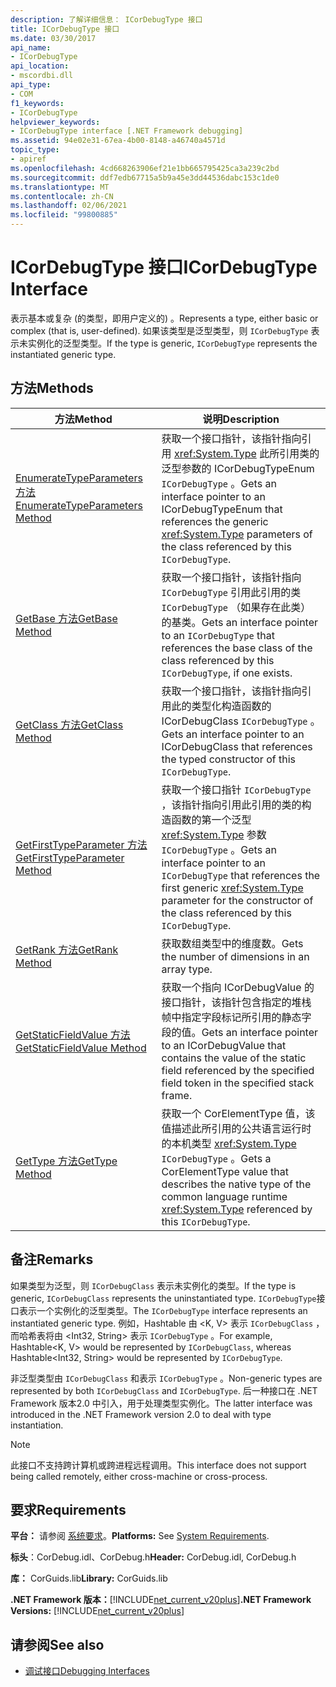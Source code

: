 ```yaml
---
description: 了解详细信息： ICorDebugType 接口
title: ICorDebugType 接口
ms.date: 03/30/2017
api_name:
- ICorDebugType
api_location:
- mscordbi.dll
api_type:
- COM
f1_keywords:
- ICorDebugType
helpviewer_keywords:
- ICorDebugType interface [.NET Framework debugging]
ms.assetid: 94e02e31-67ea-4b00-8148-a46740a4571d
topic_type:
- apiref
ms.openlocfilehash: 4cd668263906ef21e1bb665795425ca3a239c2bd
ms.sourcegitcommit: ddf7edb67715a5b9a45e3dd44536dabc153c1de0
ms.translationtype: MT
ms.contentlocale: zh-CN
ms.lasthandoff: 02/06/2021
ms.locfileid: "99800885"
---
```

# <a name="icordebugtype-interface"></a><span data-ttu-id="100c8-103">ICorDebugType 接口</span><span class="sxs-lookup"><span data-stu-id="100c8-103">ICorDebugType Interface</span></span>

<span data-ttu-id="100c8-104">表示基本或复杂 (的类型，即用户定义的) 。</span><span class="sxs-lookup"><span data-stu-id="100c8-104">Represents a type, either basic or complex (that is, user-defined).</span></span> <span data-ttu-id="100c8-105">如果该类型是泛型类型，则 `ICorDebugType` 表示未实例化的泛型类型。</span><span class="sxs-lookup"><span data-stu-id="100c8-105">If the type is generic, `ICorDebugType` represents the instantiated generic type.</span></span>  
  
## <a name="methods"></a><span data-ttu-id="100c8-106">方法</span><span class="sxs-lookup"><span data-stu-id="100c8-106">Methods</span></span>  
  
|<span data-ttu-id="100c8-107">方法</span><span class="sxs-lookup"><span data-stu-id="100c8-107">Method</span></span>|<span data-ttu-id="100c8-108">说明</span><span class="sxs-lookup"><span data-stu-id="100c8-108">Description</span></span>|  
|------------|-----------------|  
|[<span data-ttu-id="100c8-109">EnumerateTypeParameters 方法</span><span class="sxs-lookup"><span data-stu-id="100c8-109">EnumerateTypeParameters Method</span></span>](icordebugtype-enumeratetypeparameters-method.md)|<span data-ttu-id="100c8-110">获取一个接口指针，该指针指向引用 <xref:System.Type> 此所引用类的泛型参数的 ICorDebugTypeEnum `ICorDebugType` 。</span><span class="sxs-lookup"><span data-stu-id="100c8-110">Gets an interface pointer to an ICorDebugTypeEnum that references the generic <xref:System.Type> parameters of the class referenced by this `ICorDebugType`.</span></span>|  
|[<span data-ttu-id="100c8-111">GetBase 方法</span><span class="sxs-lookup"><span data-stu-id="100c8-111">GetBase Method</span></span>](icordebugtype-getbase-method.md)|<span data-ttu-id="100c8-112">获取一个接口指针，该指针指向 `ICorDebugType` 引用此引用的类 `ICorDebugType` （如果存在此类）的基类。</span><span class="sxs-lookup"><span data-stu-id="100c8-112">Gets an interface pointer to an `ICorDebugType` that references the base class of the class referenced by this `ICorDebugType`, if one exists.</span></span>|  
|[<span data-ttu-id="100c8-113">GetClass 方法</span><span class="sxs-lookup"><span data-stu-id="100c8-113">GetClass Method</span></span>](icordebugtype-getclass-method.md)|<span data-ttu-id="100c8-114">获取一个接口指针，该指针指向引用此的类型化构造函数的 ICorDebugClass `ICorDebugType` 。</span><span class="sxs-lookup"><span data-stu-id="100c8-114">Gets an interface pointer to an ICorDebugClass that references the typed constructor of this `ICorDebugType`.</span></span>|  
|[<span data-ttu-id="100c8-115">GetFirstTypeParameter 方法</span><span class="sxs-lookup"><span data-stu-id="100c8-115">GetFirstTypeParameter Method</span></span>](icordebugtype-getfirsttypeparameter-method.md)|<span data-ttu-id="100c8-116">获取一个接口指针 `ICorDebugType` ，该指针指向引用此引用的类的构造函数的第一个泛型 <xref:System.Type> 参数 `ICorDebugType` 。</span><span class="sxs-lookup"><span data-stu-id="100c8-116">Gets an interface pointer to an `ICorDebugType` that references the first generic <xref:System.Type> parameter for the constructor of the class referenced by this `ICorDebugType`.</span></span>|  
|[<span data-ttu-id="100c8-117">GetRank 方法</span><span class="sxs-lookup"><span data-stu-id="100c8-117">GetRank Method</span></span>](icordebugtype-getrank-method.md)|<span data-ttu-id="100c8-118">获取数组类型中的维度数。</span><span class="sxs-lookup"><span data-stu-id="100c8-118">Gets the number of dimensions in an array type.</span></span>|  
|[<span data-ttu-id="100c8-119">GetStaticFieldValue 方法</span><span class="sxs-lookup"><span data-stu-id="100c8-119">GetStaticFieldValue Method</span></span>](icordebugtype-getstaticfieldvalue-method.md)|<span data-ttu-id="100c8-120">获取一个指向 ICorDebugValue 的接口指针，该指针包含指定的堆栈帧中指定字段标记所引用的静态字段的值。</span><span class="sxs-lookup"><span data-stu-id="100c8-120">Gets an interface pointer to an ICorDebugValue that contains the value of the static field referenced by the specified field token in the specified stack frame.</span></span>|  
|[<span data-ttu-id="100c8-121">GetType 方法</span><span class="sxs-lookup"><span data-stu-id="100c8-121">GetType Method</span></span>](icordebugtype-gettype-method.md)|<span data-ttu-id="100c8-122">获取一个 CorElementType 值，该值描述此所引用的公共语言运行时的本机类型 <xref:System.Type> `ICorDebugType` 。</span><span class="sxs-lookup"><span data-stu-id="100c8-122">Gets a CorElementType value that describes the native type of the common language runtime <xref:System.Type> referenced by this `ICorDebugType`.</span></span>|  
  
## <a name="remarks"></a><span data-ttu-id="100c8-123">备注</span><span class="sxs-lookup"><span data-stu-id="100c8-123">Remarks</span></span>  

 <span data-ttu-id="100c8-124">如果类型为泛型，则 `ICorDebugClass` 表示未实例化的类型。</span><span class="sxs-lookup"><span data-stu-id="100c8-124">If the type is generic, `ICorDebugClass` represents the uninstantiated type.</span></span> <span data-ttu-id="100c8-125">`ICorDebugType`接口表示一个实例化的泛型类型。</span><span class="sxs-lookup"><span data-stu-id="100c8-125">The `ICorDebugType` interface represents an instantiated generic type.</span></span> <span data-ttu-id="100c8-126">例如，Hashtable 由 \<K, V> 表示 `ICorDebugClass` ，而哈希表将由 \<Int32, String> 表示 `ICorDebugType` 。</span><span class="sxs-lookup"><span data-stu-id="100c8-126">For example, Hashtable\<K, V> would be represented by `ICorDebugClass`, whereas Hashtable\<Int32, String> would be represented by `ICorDebugType`.</span></span>  
  
 <span data-ttu-id="100c8-127">非泛型类型由 `ICorDebugClass` 和表示 `ICorDebugType` 。</span><span class="sxs-lookup"><span data-stu-id="100c8-127">Non-generic types are represented by both `ICorDebugClass` and `ICorDebugType`.</span></span> <span data-ttu-id="100c8-128">后一种接口在 .NET Framework 版本2.0 中引入，用于处理类型实例化。</span><span class="sxs-lookup"><span data-stu-id="100c8-128">The latter interface was introduced in the .NET Framework version 2.0 to deal with type instantiation.</span></span>  
  
> [!NOTE]
> <span data-ttu-id="100c8-129">此接口不支持跨计算机或跨进程远程调用。</span><span class="sxs-lookup"><span data-stu-id="100c8-129">This interface does not support being called remotely, either cross-machine or cross-process.</span></span>  
  
## <a name="requirements"></a><span data-ttu-id="100c8-130">要求</span><span class="sxs-lookup"><span data-stu-id="100c8-130">Requirements</span></span>  

 <span data-ttu-id="100c8-131">**平台：** 请参阅 [系统要求](../../get-started/system-requirements.md)。</span><span class="sxs-lookup"><span data-stu-id="100c8-131">**Platforms:** See [System Requirements](../../get-started/system-requirements.md).</span></span>  
  
 <span data-ttu-id="100c8-132">**标头**：CorDebug.idl、CorDebug.h</span><span class="sxs-lookup"><span data-stu-id="100c8-132">**Header:** CorDebug.idl, CorDebug.h</span></span>  
  
 <span data-ttu-id="100c8-133">**库：** CorGuids.lib</span><span class="sxs-lookup"><span data-stu-id="100c8-133">**Library:** CorGuids.lib</span></span>  
  
 <span data-ttu-id="100c8-134">**.NET Framework 版本：**[!INCLUDE[net_current_v20plus](../../../../includes/net-current-v20plus-md.md)]</span><span class="sxs-lookup"><span data-stu-id="100c8-134">**.NET Framework Versions:** [!INCLUDE[net_current_v20plus](../../../../includes/net-current-v20plus-md.md)]</span></span>  
  
## <a name="see-also"></a><span data-ttu-id="100c8-135">请参阅</span><span class="sxs-lookup"><span data-stu-id="100c8-135">See also</span></span>

- [<span data-ttu-id="100c8-136">调试接口</span><span class="sxs-lookup"><span data-stu-id="100c8-136">Debugging Interfaces</span></span>](debugging-interfaces.md)
